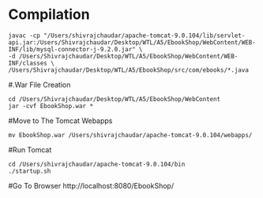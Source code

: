 # Compilation
```
javac -cp "/Users/shivrajchaudar/apache-tomcat-9.0.104/lib/servlet-api.jar:/Users/Shivrajchaudar/Desktop/WTL/A5/EbookShop/WebContent/WEB-INF/lib/mysql-connector-j-9.2.0.jar" \
-d /Users/Shivrajchaudar/Desktop/WTL/A5/EbookShop/WebContent/WEB-INF/classes \
/Users/Shivrajchaudar/Desktop/WTL/A5/EbookShop/src/com/ebooks/*.java
```


#.War File Creation
```
cd /Users/Shivrajchaudar/Desktop/WTL/A5/EbookShop/WebContent
jar -cvf EbookShop.war *
```

#Move to The Tomcat Webapps
```
mv EbookShop.war /Users/shivrajchaudar/apache-tomcat-9.0.104/webapps/
```

#Run Tomcat
```
cd /Users/shivrajchaudar/apache-tomcat-9.0.104/bin
./startup.sh
```

#Go To Browser
http://localhost:8080/EbookShop/